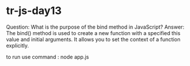 # tr-js-day13
Question: What is the purpose of the bind method in JavaScript?
Answer: The bind() method is used to create a new function with a specified this value and initial arguments. It allows you to set the context of a function explicitly.

to run use command : node app.js
